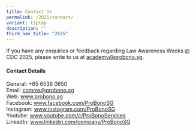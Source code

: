 ```yaml
---
title: Contact Us
permalink: /2025/contact/
variant: tiptap
description: ""
third_nav_title: "2025"
---
```

<p>If you have any&nbsp;enquiries or feedback regarding Law Awareness Weeks
@ CDC 2025,&nbsp;please write to us at <a href="mailto:academy@probono.sg" rel="noopener noreferrer nofollow" target="_blank">academy@probono.sg</a>.</p>
<h4><strong>Contact Details</strong></h4>
<p>General: +65 6536 0650
<br>Email:&nbsp;<a href="mailto:comms@probono.sg" rel="noopener noreferrer nofollow" target="_blank">comms@probono.sg</a>
<br>Web:&nbsp;<a href="www.probono.sg" rel="noopener nofollow" target="_blank">www.probono.sg</a>
<br>Facebook:&nbsp;<a href="www.facebook.com/ProBonoSG" rel="noopener nofollow" target="_blank">www.facebook.com/ProBonoSG</a>
<br>Instagram: <a href="www.instagram.com/ProBonoSG" rel="noopener noreferrer nofollow" target="_blank">www.instagram.com/ProBonoSG</a>
<br>Youtube: <a href="www.youtube.com/c/ProBonoServices" rel="noopener noreferrer nofollow" target="_blank">www.youtube.com/c/ProBonoServices</a>
<br>LinkedIn: <a href="www.linkedin.com/company/ProBonoSG" rel="noopener noreferrer nofollow" target="_blank">www.linkedin.com/company/ProBonoSG</a>
</p>
<p></p>